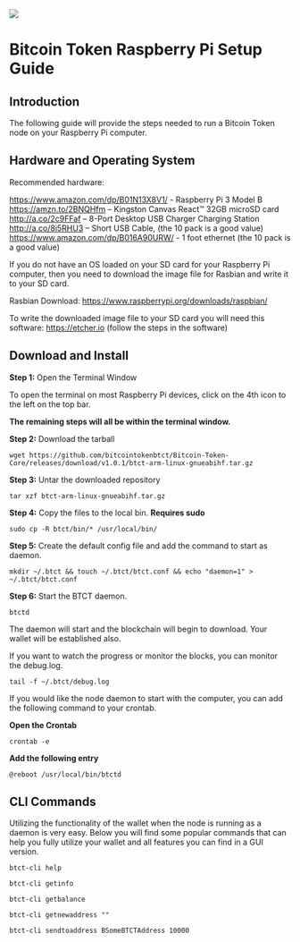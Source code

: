 <img src="https://raw.githubusercontent.com/bitcointokenbtct/Official-Images/master/github-header-raspi.jpg">

Bitcoin Token Raspberry Pi Setup Guide
==========================

## Introduction

The following guide will provide the steps needed to run a Bitcoin Token node on your Raspberry Pi computer.

## Hardware and Operating System

Recommended hardware:

https://www.amazon.com/dp/B01N13X8V1/ - Raspberry Pi 3 Model B<br>
https://amzn.to/2BNQHfm – Kingston Canvas React™ 32GB microSD card<br>
http://a.co/2c9FFaf – 8-Port Desktop USB Charger Charging Station<br>
http://a.co/8i5RHU3 – Short USB Cable, (the 10 pack is a good value)<br>
https://www.amazon.com/dp/B016A90URW/ - 1 foot ethernet (the 10 pack is a good value)

If you do not have an OS loaded on your SD card for your Raspberry Pi computer, then you need to download the image file for Rasbian and write it to your SD card.

Rasbian Download: https://www.raspberrypi.org/downloads/raspbian/

To write the downloaded image file to your SD card you will need this software: https://etcher.io (follow the steps in the software)


## Download and Install

**Step 1:** Open the Terminal Window

To open the terminal on most Raspberry Pi devices, click on the 4th icon to the left on the top bar.

**The remaining steps will all be within the terminal window.**

**Step 2:** Download the tarball
```
wget https://github.com/bitcointokenbtct/Bitcoin-Token-Core/releases/download/v1.0.1/btct-arm-linux-gnueabihf.tar.gz
```

**Step 3:** Untar the downloaded repository 
```
tar xzf btct-arm-linux-gnueabihf.tar.gz
```

**Step 4:** Copy the files to the local bin. **Requires sudo**
```
sudo cp -R btct/bin/* /usr/local/bin/
```

**Step 5:** Create the default config file and add the command to start as daemon.
```
mkdir ~/.btct && touch ~/.btct/btct.conf && echo "daemon=1" > ~/.btct/btct.conf
```

**Step 6:** Start the BTCT daemon.
```
btctd
```

The daemon will start and the blockchain will begin to download. Your wallet will be established also.

If you want to watch the progress or monitor the blocks, you can monitor the debug.log.

```
tail -f ~/.btct/debug.log
```

If you would like the node daemon to start with the computer, you can add the following command to your crontab.

**Open the Crontab**
```
crontab -e
```

**Add the following entry**
```
@reboot /usr/local/bin/btctd
```

## CLI Commands

Utilizing the functionality of the wallet when the node is running as a daemon is very easy. Below you will find
some popular commands that can help you fully utilize your wallet and all features you can find in a GUI version.

```
btct-cli help
```

```
btct-cli getinfo
```

```
btct-cli getbalance
```

```
btct-cli getnewaddress ""
```

```
btct-cli sendtoaddress BSomeBTCTAddress 10000
```
